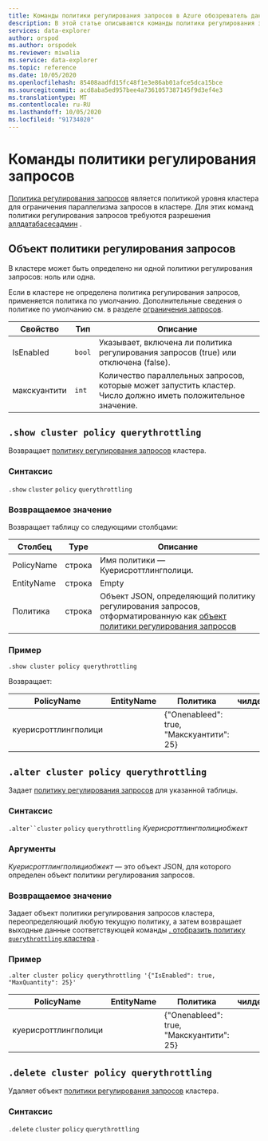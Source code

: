 ```yaml
---
title: Команды политики регулирования запросов в Azure обозреватель данных
description: В этой статье описываются команды политики регулирования запросов в Azure обозреватель данных
services: data-explorer
author: orspod
ms.author: orspodek
ms.reviewer: miwalia
ms.service: data-explorer
ms.topic: reference
ms.date: 10/05/2020
ms.openlocfilehash: 85408aadfd15fc48f1e3e86ab01afce5dca15bce
ms.sourcegitcommit: acd8aba5ed957bee4a7361057387145f9d3ef4e3
ms.translationtype: MT
ms.contentlocale: ru-RU
ms.lasthandoff: 10/05/2020
ms.locfileid: "91734020"
---
```

# <a name="query-throttling-policy-commands"></a>Команды политики регулирования запросов

[Политика регулирования запросов](query-throttling-policy.md) является политикой уровня кластера для ограничения параллелизма запросов в кластере. Для этих команд политики регулирования запросов требуются разрешения [аллдатабасесадмин](../management/access-control/role-based-authorization.md) .

## <a name="query-throttling-policy-object"></a>Объект политики регулирования запросов

В кластере может быть определено ни одной политики регулирования запросов: ноль или одна.

Если в кластере не определена политика регулирования запросов, применяется политика по умолчанию. Дополнительные сведения о политике по умолчанию см. в разделе [ограничения запросов](../concepts/querylimits.md).

|Свойство  |Тип    |Описание                                                       |
|----------|--------|------------------------------------------------------------------|
|IsEnabled |`bool`  |Указывает, включена ли политика регулирования запросов (true) или отключена (false).     |
|макскуантити|`int`|Количество параллельных запросов, которые может запустить кластер. Число должно иметь положительное значение. |

## `.show cluster policy querythrottling`

Возвращает [политику регулирования запросов](query-throttling-policy.md) кластера.

### <a name="syntax"></a>Синтаксис

`.show` `cluster` `policy` `querythrottling`

### <a name="returns"></a>Возвращаемое значение

Возвращает таблицу со следующими столбцами:

|Столбец    |Type    |Описание
|---|---|---
|PolicyName| строка |Имя политики — Куерисроттлингполици.
|EntityName| строка |Empty
|Политика    | строка |Объект JSON, определяющий политику регулирования запросов, отформатированную как [объект политики регулирования запросов](#query-throttling-policy-object)

### <a name="example"></a>Пример

<!-- csl -->
```
.show cluster policy querythrottling 
```

Возвращает:

|PolicyName|EntityName|Политика|чилдентитиес|EntityType|
|---|---|---|---|---|
|куерисроттлингполици||{"Onenableed": true, "Макскуантити": 25}

## `.alter cluster policy querythrottling`

Задает [политику регулирования запросов](query-throttling-policy.md) для указанной таблицы. 

### <a name="syntax"></a>Синтаксис

`.alter``cluster` `policy` `querythrottling` *Куерисроттлингполициобжект*

### <a name="arguments"></a>Аргументы

*Куерисроттлингполициобжект* — это объект JSON, для которого определен объект политики регулирования запросов.

### <a name="returns"></a>Возвращаемое значение

Задает объект политики регулирования запросов кластера, переопределяющий любую текущую политику, а затем возвращает выходные данные соответствующей команды [. отобразить политику `querythrottling` кластера](#show-cluster-policy-querythrottling) .

### <a name="example"></a>Пример

<!-- csl -->
```
.alter cluster policy querythrottling '{"IsEnabled": true, "MaxQuantity": 25}'
```

|PolicyName|EntityName|Политика|чилдентитиес|EntityType|
|---|---|---|---|---|
|куерисроттлингполици||{"Onenableed": true, "Макскуантити": 25}

## `.delete cluster policy querythrottling`

Удаляет объект [политики регулирования запросов](query-throttling-policy.md) кластера.

### <a name="syntax"></a>Синтаксис

`.delete` `cluster` `policy` `querythrottling`
